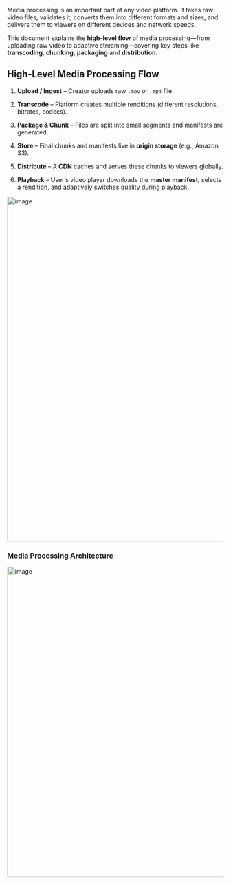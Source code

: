 
Media processing is an important part of any video platform. It takes raw video files, validates it, converts them into different formats and sizes, and delivers them to viewers on different devices and network speeds.  

This document explains the **high-level flow** of media processing—from uploading raw video to adaptive streaming—covering key steps like **transcoding**, **chunking**, **packaging** and **distribution**.  

## High-Level Media Processing Flow

1. **Upload / Ingest** – Creator uploads raw `.mov` or `.mp4` file.

2. **Transcode** – Platform creates multiple renditions (different resolutions, bitrates, codecs).

3. **Package & Chunk** – Files are split into small segments and manifests are generated.

4. **Store** – Final chunks and manifests live in **origin storage** (e.g., Amazon S3).

5. **Distribute** – A **CDN** caches and serves these chunks to viewers globally.

6. **Playback** – User’s video player downloads the **master manifest**, selects a rendition, and adaptively switches quality during playback.


<img width="573" height="800" alt="image" src="https://github.com/user-attachments/assets/5625f909-84e8-4446-b63e-fc28f1c344ee" />

### Media Processing Architecture

<img width="994" height="720" alt="image" src="https://github.com/user-attachments/assets/7ef43ce9-584d-4dab-97ae-f1b665f6acee" />

